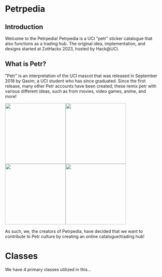 # Petrpedia

## Introduction

Welcome to the Petrpedia!
Petrpedia is a UCI "petr" sticker catalogue that also functions as a trading hub.
The original idea, implementation, and designs started at ZotHacks 2023, hosted by Hack@UCI.

## What is Petr?
"Petr" is an interpretation of the UCI mascot that was released in September 2018 by Qasim, a UCI student who has since graduated.
Since the first release, many other Petr accounts have been created; these remix petr with various different ideas, such as from movies, video games, anime, and more!

<img src="https://scontent.cdninstagram.com/v/t51.2885-15/43252105_187038095554844_1410835837928328792_n.jpg?stp=dst-jpg_e35&efg=eyJ2ZW5jb2RlX3RhZyI6ImltYWdlX3VybGdlbi44MDB4ODAwLnNkciJ9&_nc_ht=scontent.cdninstagram.com&_nc_cat=108&_nc_ohc=CSM5o9O_BNUAX_d7PSs&edm=APs17CUBAAAA&ccb=7-5&ig_cache_key=MTkwMjY1MjQyMzE5NDIyMjI3Nw%3D%3D.2-ccb7-5&oh=00_AfBXavPPi8SYJfvg40Kttu-7O2Bp0xH0OP9lYe2W5rhF5Q&oe=654E36EC&_nc_sid=10d13b" width=200/><img src="https://scontent-lax3-2.cdninstagram.com/v/t51.2885-15/61299248_2573839462650276_1354143665798510968_n.jpg?stp=dst-jpg_e35&efg=eyJ2ZW5jb2RlX3RhZyI6ImltYWdlX3VybGdlbi4xMDAweDEwMDAuc2RyIn0&_nc_ht=scontent-lax3-2.cdninstagram.com&_nc_cat=100&_nc_ohc=qD08gXjlJlIAX_nk0_q&edm=ACWDqb8BAAAA&ccb=7-5&ig_cache_key=MjA2NDI4NzU1MjczNDc5NzM1Mw%3D%3D.2-ccb7-5&oh=00_AfBQqkgm9NJ_x2evBtLav0F4yllnf1erBisvjURBGtHvAw&oe=654FDCE4&_nc_sid=ee9879" width=200/><img src="https://scontent-lax3-1.cdninstagram.com/v/t51.2885-15/250353329_936410946960509_7791785628921005265_n.jpg?stp=dst-jpg_e35&efg=eyJ2ZW5jb2RlX3RhZyI6ImltYWdlX3VybGdlbi4xMDAweDEwMDAuc2RyIn0&_nc_ht=scontent-lax3-1.cdninstagram.com&_nc_cat=105&_nc_ohc=CQkT4M2jM5UAX8SxXaN&edm=ACWDqb8BAAAA&ccb=7-5&ig_cache_key=MjY5Njg1MDkyOTc1MzcwMTY0Mg%3D%3D.2-ccb7-5&oh=00_AfBrYWJt_EB8w3lI_b6GX1tp19koJ125s1GfLmuRScij8Q&oe=654E7D63&_nc_sid=ee9879" width=200/><img src="https://scontent-lax3-2.cdninstagram.com/v/t51.2885-15/46392583_594127507688099_2035162759375179005_n.jpg?stp=dst-jpg_e35&efg=eyJ2ZW5jb2RlX3RhZyI6ImltYWdlX3VybGdlbi44MDB4ODAwLnNkciJ9&_nc_ht=scontent-lax3-2.cdninstagram.com&_nc_cat=111&_nc_ohc=ih3jsa_UsgsAX8fnHsr&edm=ACWDqb8BAAAA&ccb=7-5&ig_cache_key=MTkzMTI5MjUxOTI0NTcxNDE0Mg%3D%3D.2-ccb7-5&oh=00_AfDiSkR9H3yjrZizE1k48JMImgujBN7S6CXyp3DvkTBWtw&oe=654E1E91&_nc_sid=ee9879" width=200/>

As such, we, the creators of Petrpedia, have decided that we want to contribute to Petr culture by creating an online catalogue/trading hub!

# Classes
We have 4 primary classes utilized in this...

